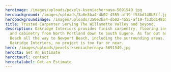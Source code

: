```yaml
---
heroimage: /images/uploads/pexels-kseniachernaya-5691549.jpg
herobackground: /images/uploads/3a0e3ba4-db02-4555-af19-f53bd148b5ff.jpg
herobackgroundimage: /images/uploads/3a0e3ba4-db02-4555-af19-f53bd148b5ff.jpg
title: Trusted Carpenter Serving The Willamette Valley and beyond.
description: Oakridge Interiors provides finish carpentry, flooring installation
  and cabinetry from North Portland down to South Eugene. As far out as Newport
  Beach all the way to Newport Beach, including the surrounding areas. Here
  Oakridge Interiors, no project is too far or near.
hero: /images/uploads/pexels-kseniachernaya-5691549.jpg
herocta: Get An Estimate
heroctaurl: contact
heroctalabel: Get an Estimate
---
```

